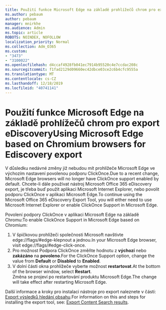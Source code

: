 ```yaml
---
title: Použití funkce Microsoft Edge na základě prohlížečů chrom pro export eDiscovery
ms.author: pebaum
author: pebaum
manager: mnirkhe
ms.audience: Admin
ms.topic: article
ROBOTS: NOINDEX, NOFOLLOW
localization_priority: Normal
ms.collection: Adm_O365
ms.custom:
- "3473"
- "3100022"
ms.openlocfilehash: d4ccaf4928fb041ec7914b95520c4e7ccdac208c
ms.sourcegitcommit: f1fad2129d09660ec42dbce03ce2c6b4cfc9555a
ms.translationtype: MT
ms.contentlocale: cs-CZ
ms.lasthandoff: 12/18/2019
ms.locfileid: "40741141"
---
```

# <a name="using-microsoft-edge-based-on-chromium-browsers-for-ediscovery-export"></a><span data-ttu-id="3fdde-102">Použití funkce Microsoft Edge na základě prohlížečů chrom pro export eDiscovery</span><span class="sxs-lookup"><span data-stu-id="3fdde-102">Using Microsoft Edge based on Chromium browsers for Ediscovery export</span></span>

<span data-ttu-id="3fdde-103">V důsledku nedávné změny již nebudou mít prohlížeče Microsoft Edge ve výchozím nastavení povolenou podporu ClickOnce.</span><span class="sxs-lookup"><span data-stu-id="3fdde-103">Due to a recent change, Microsoft Edge browsers will no longer have ClickOnce support enabled by default.</span></span> <span data-ttu-id="3fdde-104">Chcete-li dále používat nástroj Microsoft Office 365 eDiscovery export, je třeba buď použít aplikaci Microsoft Internet Explorer, nebo povolit podporu ClickOnce v aplikaci Microsoft Edge.</span><span class="sxs-lookup"><span data-stu-id="3fdde-104">To continue using the Microsoft Office 365 eDiscovery Export Tool, you will either need to use Microsoft Internet Explorer or enable ClickOnce Support in Microsoft Edge.</span></span> 

<span data-ttu-id="3fdde-105">Povolení podpory ClickOnce v aplikaci Microsoft Edge na základě Chromu:</span><span class="sxs-lookup"><span data-stu-id="3fdde-105">To enable ClickOnce Support in Microsoft Edge based on Chromium:</span></span> 
1. <span data-ttu-id="3fdde-106">V špičkovou prohlížeči společnosti Microsoft navštivte edge://flags/#edge-klepnout a jednou.</span><span class="sxs-lookup"><span data-stu-id="3fdde-106">In your Microsoft Edge browser, visit edge://flags/#edge-click-once.</span></span>
2. <span data-ttu-id="3fdde-107">Pro možnost Podpora ClickOnce změňte hodnotu z **výchozí** nebo **zakázáno** na **povoleno**.</span><span class="sxs-lookup"><span data-stu-id="3fdde-107">For the ClickOnce Support option, change the value from **Default** or **Disabled** to **Enabled**.</span></span> 
3. <span data-ttu-id="3fdde-108">V dolní části okna prohlížeče vyberte možnost **restartovat**.</span><span class="sxs-lookup"><span data-stu-id="3fdde-108">At the bottom of the browser window, select **Restart**.</span></span> <br>
 <span data-ttu-id="3fdde-109">Změna se projeví po restartování produktu Microsoft Edge.</span><span class="sxs-lookup"><span data-stu-id="3fdde-109">The change will take effect after restarting Microsoft Edge.</span></span> 

<span data-ttu-id="3fdde-110">Další informace a kroky pro instalaci nástroje pro export naleznete v části: [Export výsledků hledání obsahu](https://docs.microsoft.com/microsoft-365/compliance/export-search-results).</span><span class="sxs-lookup"><span data-stu-id="3fdde-110">For information on this and steps for installing the  export tool, see: [ Export Content Search results](https://docs.microsoft.com/microsoft-365/compliance/export-search-results).</span></span>